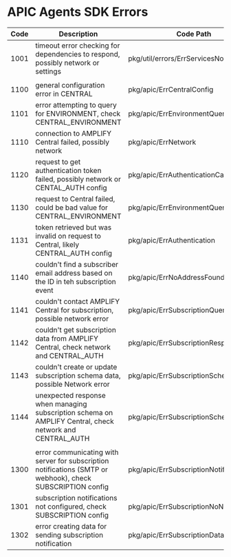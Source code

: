 # APIC Agents SDK Errors

| Code | Description                                                                                                 | Code Path                               |
| ---- | ----------------------------------------------------------------------------------------------------------- | --------------------------------------- |
| 1001 | timeout error checking for dependencies to respond, possibly network or settings                            | pkg/util/errors/ErrServicesNotReady     |
|      |                                                                                                             |                                         |
| 1100 | general configuration error in CENTRAL                                                                      | pkg/apic/ErrCentralConfig               |
| 1101 | error attempting to query for ENVIRONMENT, check CENTRAL_ENVIRONMENT                                        | pkg/apic/ErrEnvironmentQuery            |
| 1110 | connection to AMPLIFY Central failed, possibly network                                                      | pkg/apic/ErrNetwork                     |
| 1120 | request to get authentication token failed, possibly network or CENTAL_AUTH config                          | pkg/apic/ErrAuthenticationCall          |
| 1130 | request to Central failed, could be bad value for CENTRAL_ENVIRONMENT                                       | pkg/apic/ErrEnvironmentQuery            |
| 1131 | token retrieved but was invalid on request to Central, likely CENTRAL_AUTH config                           | pkg/apic/ErrAuthentication              |
| 1140 | couldn't find a subscriber email address based on the ID in teh subscription event                          | pkg/apic/ErrNoAddressFound              |
| 1141 | couldn't contact AMPLIFY Central for subscription, possible network error                                   | pkg/apic/ErrSubscriptionQuery           |
| 1142 | couldn't get subscription data from AMPLIFY Central, check network and CENTRAL_AUTH                         | pkg/apic/ErrSubscriptionResp            |
| 1143 | couldn't create or update subscription schema data, possible Network error                                  | pkg/apic/ErrSubscriptionSchemaCreate    |
| 1144 | unexpected response when managing subscription schema on AMPLIFY Central, check network and CENTRAL_AUTH    | pkg/apic/ErrSubscriptionSchemaResp      |
|      |                                                                                                             |                                         |
| 1300 | error communicating with server for subscription notifications (SMTP or webhook), check SUBSCRIPTION config | pkg/apic/ErrSubscriptionNotification    |
| 1301 | subscription notifications not configured, check SUBSCRIPTION config                                        | pkg/apic/ErrSubscriptionNoNotifications |
| 1302 | error creating data for sending subscription notification                                                   | pkg/apic/ErrSubscriptionData            |
